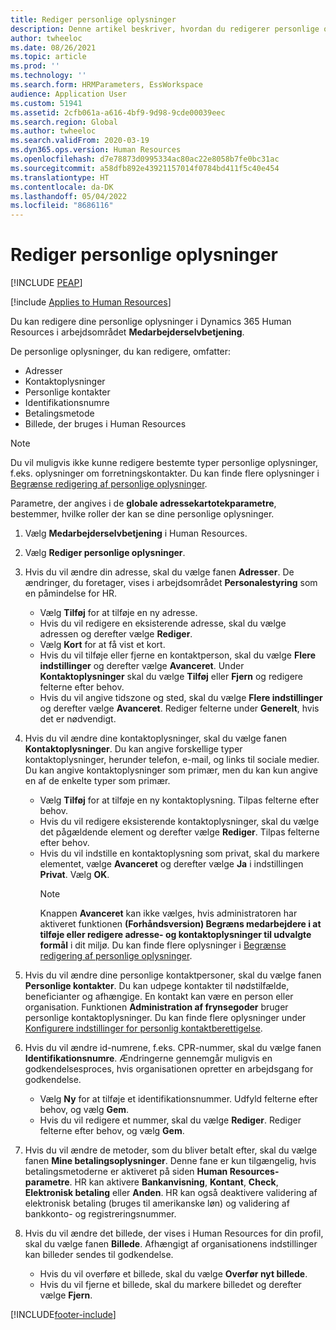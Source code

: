 ```yaml
---
title: Rediger personlige oplysninger
description: Denne artikel beskriver, hvordan du redigerer personlige oplysninger i selvbetjening for medarbejdere og ledelse.
author: twheeloc
ms.date: 08/26/2021
ms.topic: article
ms.prod: ''
ms.technology: ''
ms.search.form: HRMParameters, EssWorkspace
audience: Application User
ms.custom: 51941
ms.assetid: 2cfb061a-a616-4bf9-9d98-9cde00039eec
ms.search.region: Global
ms.author: twheeloc
ms.search.validFrom: 2020-03-19
ms.dyn365.ops.version: Human Resources
ms.openlocfilehash: d7e78873d0995334ac80ac22e8058b7fe0bc31ac
ms.sourcegitcommit: a58dfb892e43921157014f0784bd411f5c40e454
ms.translationtype: HT
ms.contentlocale: da-DK
ms.lasthandoff: 05/04/2022
ms.locfileid: "8686116"
---
```

# <a name="edit-personal-information"></a>Rediger personlige oplysninger


[!INCLUDE [PEAP](../includes/peap-2.md)]

[!include [Applies to Human Resources](../includes/applies-to-hr.md)]

Du kan redigere dine personlige oplysninger i Dynamics 365 Human Resources i arbejdsområdet **Medarbejderselvbetjening**.

De personlige oplysninger, du kan redigere, omfatter:

- Adresser
- Kontaktoplysninger
- Personlige kontakter
- Identifikationsnumre
- Betalingsmetode
- Billede, der bruges i Human Resources

>[!NOTE]
>Du vil muligvis ikke kunne redigere bestemte typer personlige oplysninger, f.eks. oplysninger om forretningskontakter. Du kan finde flere oplysninger i [Begrænse redigering af personlige oplysninger](hr-employee-self-service-restrict-editing.md).

Parametre, der angives i de **globale adressekartotekparametre**, bestemmer, hvilke roller der kan se dine personlige oplysninger.

1. Vælg **Medarbejderselvbetjening** i Human Resources.

2. Vælg **Rediger personlige oplysninger**.

3. Hvis du vil ændre din adresse, skal du vælge fanen **Adresser**. De ændringer, du foretager, vises i arbejdsområdet **Personalestyring** som en påmindelse for HR.

    - Vælg **Tilføj** for at tilføje en ny adresse.
    - Hvis du vil redigere en eksisterende adresse, skal du vælge adressen og derefter vælge **Rediger**.
    - Vælg **Kort** for at få vist et kort.
    - Hvis du vil tilføje eller fjerne en kontaktperson, skal du vælge **Flere indstillinger** og derefter vælge **Avanceret**. Under **Kontaktoplysninger** skal du vælge **Tilføj** eller **Fjern** og redigere felterne efter behov.
    - Hvis du vil angive tidszone og sted, skal du vælge **Flere indstillinger** og derefter vælge **Avanceret**. Rediger felterne under **Generelt**, hvis det er nødvendigt.

4. Hvis du vil ændre dine kontaktoplysninger, skal du vælge fanen **Kontaktoplysninger**. Du kan angive forskellige typer kontaktoplysninger, herunder telefon, e-mail, og links til sociale medier. Du kan angive kontaktoplysninger som primær, men du kan kun angive en af de enkelte typer som primær.

    - Vælg **Tilføj** for at tilføje en ny kontaktoplysning. Tilpas felterne efter behov.
    - Hvis du vil redigere eksisterende kontaktoplysninger, skal du vælge det pågældende element og derefter vælge **Rediger**. Tilpas felterne efter behov.
    - Hvis du vil indstille en kontaktoplysning som privat, skal du markere elementet, vælge **Avanceret** og derefter vælge **Ja** i indstillingen **Privat**. Vælg **OK**.
      >[!NOTE]
      >Knappen **Avanceret** kan ikke vælges, hvis administratoren har aktiveret funktionen **(Forhåndsversion) Begræns medarbejdere i at tilføje eller redigere adresse- og kontaktoplysninger til udvalgte formål** i dit miljø. Du kan finde flere oplysninger i [Begrænse redigering af personlige oplysninger](hr-employee-self-service-restrict-editing.md).
  
5. Hvis du vil ændre dine personlige kontaktpersoner, skal du vælge fanen **Personlige kontakter**. Du kan udpege kontakter til nødstilfælde, beneficianter og afhængige. En kontakt kan være en person eller organisation. Funktionen **Administration af frynsegoder** bruger personlige kontaktoplysninger. Du kan finde flere oplysninger under [Konfigurere indstillinger for personlig kontaktberettigelse](hr-benefits-setup-contact-eligibility-options.md).

6. Hvis du vil ændre id-numrene, f.eks. CPR-nummer, skal du vælge fanen **Identifikationsnumre**. Ændringerne gennemgår muligvis en godkendelsesproces, hvis organisationen opretter en arbejdsgang for godkendelse.

    - Vælg **Ny** for at tilføje et identifikationsnummer. Udfyld felterne efter behov, og vælg **Gem**.
    - Hvis du vil redigere et nummer, skal du vælge **Rediger**. Rediger felterne efter behov, og vælg **Gem**.

7. Hvis du vil ændre de metoder, som du bliver betalt efter, skal du vælge fanen **Mine betalingsoplysninger**. Denne fane er kun tilgængelig, hvis betalingsmetoderne er aktiveret på siden **Human Resources-parametre**. HR kan aktivere **Bankanvisning**, **Kontant**, **Check**, **Elektronisk betaling** eller **Anden**. HR kan også deaktivere validering af elektronisk betaling (bruges til amerikanske løn) og validering af bankkonto- og registreringsnummer.

8. Hvis du vil ændre det billede, der vises i Human Resources for din profil, skal du vælge fanen **Billede**. Afhængigt af organisationens indstillinger kan billeder sendes til godkendelse.

    - Hvis du vil overføre et billede, skal du vælge **Overfør nyt billede**.
    - Hvis du vil fjerne et billede, skal du markere billedet og derefter vælge **Fjern**.



[!INCLUDE[footer-include](../includes/footer-banner.md)]
